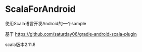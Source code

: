 # ScalaForAndroid

使用Scala语言开发Android的一个sample

基于 https://github.com/saturday06/gradle-android-scala-plugin 

scala版本2.11.8
